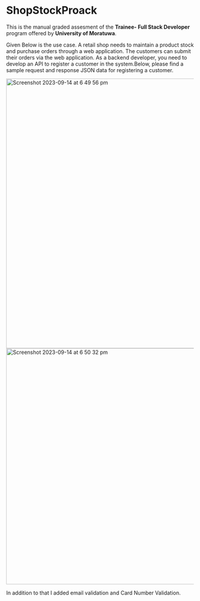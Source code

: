 # ShopStockProack
This is the manual graded assesment of the **Trainee- Full Stack Developer** program offered by **University of Moratuwa**.

Given Below is the use case.
A retail shop needs to maintain a product stock and purchase orders through a web
application. The customers can submit their orders via the web application. As a backend developer, you
need to develop an API to register a customer in the system.Below, please find a sample request and response JSON data for registering a customer.

<img width="723" alt="Screenshot 2023-09-14 at 6 49 56 pm" src="https://github.com/Adeegithub/ShopStockPro/assets/48938226/4011c640-954a-4d38-88b3-0928077226e5">

<img width="633" alt="Screenshot 2023-09-14 at 6 50 32 pm" src="https://github.com/Adeegithub/ShopStockPro/assets/48938226/788f6266-221d-4025-bca8-f48856095604">

In addition to that I added email validation and Card Number Validation.
